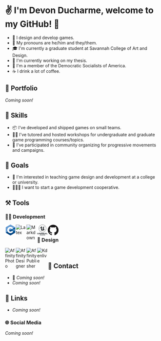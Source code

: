 <link href="https://cdn.jsdelivr.net/npm/remixicon@2.5.0/fonts/remixicon.css" rel="stylesheet">

# ✌️ I'm Devon Ducharme, welcome to my GitHub! 🐙

- 🎲 I design and develop games.
- 🧔 My pronouns are he/him and they/them.
- 🎓 I'm currently a graduate student at Savannah College of Art and Design.
- 📝 I'm currently working on my thesis.
- 🌹 I'm a member of the Democratic Socialists of America.
- ☕ I drink a lot of coffee.

## 💾 Portfolio

*Coming soon!*

## 🤹 Skills

- 📦 I've developed and shipped games on small teams.
- 👨‍🏫 I've tutored and hosted workshops for undergraduate and graduate game programming courses/topics.
- 🤝 I've participated in community organizing for progressive movements and campaigns.

## 🥅 Goals

- 🏫 I'm interested in teaching game design and development at a college or university.
- 🧑‍🤝‍🧑 I want to start a game development cooperative.

## ⚒️ Tools

### 👨‍💻 Development

<img align="left" alt="CPP" width="35px" src="https://raw.githubusercontent.com/github/explore/80688e429a7d4ef2fca1e82350fe8e3517d3494d/topics/cpp/cpp.png" />
<img align="left" alt="Latex" width="35px" src="https://cdn.freebiesupply.com/logos/large/2x/latex-logo-png-transparent.png" />
<img align="left" alt="Markdown" width="35px" src="https://leantesting.com/wp-content/uploads/2016/04/Markdown-mark.svg_.png" />
<img align="left" alt="Unreal Engine" width="35px" src="https://raw.githubusercontent.com/github/explore/80688e429a7d4ef2fca1e82350fe8e3517d3494d/topics/unreal-engine/unreal-engine.png" />
<img align="left" alt="GitHub" width="35px" src="https://raw.githubusercontent.com/github/explore/78df643247d429f6cc873026c0622819ad797942/topics/github/github.png" />
<br /> 

### 📐 Design

<img align="left" alt="AffinityPhoto" width="35px" src="https://upload.wikimedia.org/wikipedia/en/f/fb/Affinity_Photo_logo_new.png" />
<img align="left" alt="AffinityDesigner" width="35px" src="https://upload.wikimedia.org/wikipedia/en/6/6d/Affinity_Designer_logo_new.png" />
<img align="left" alt="AffinityPublisher" width="35px" src="https://upload.wikimedia.org/wikipedia/en/d/d0/Affinity_Publisher_Logo.png" />
<img align="left" alt="Kdenlive" width="35px" src="https://seeklogo.com/images/K/kdenlive-logo-CAAD792F3F-seeklogo.com.png" />
<br />

## 💬 Contact

- 📧 *Coming soon!*
- <i class="ri-messenger-fill"></i> *Coming soon!*

## 🔗 Links

- *Coming soon!*

### 🌐 Social Media

*Coming soon!*
